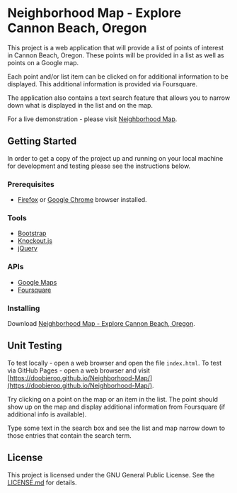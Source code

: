 # Neighborhood Map - Explore Cannon Beach, Oregon    
This project is a web application that will provide a list of points of interest in Cannon Beach, Oregon. These points will be provided in a list as well as points on a Google map.

Each point and/or list item can be clicked on for additional information to be displayed. This additional information is provided via Foursquare.

The application also contains a text search feature that allows you to narrow down what is displayed in the list and on the map. 

For a live demonstration - please visit [Neighborhood Map](https://doobieroo.github.io/Neighborhood-Map/).

## Getting Started
In order to get a copy of the project up and running on your local machine for development and testing please see the instructions below.

### Prerequisites
- [Firefox](https://www.mozilla.org/en-US/firefox/new/) or [Google Chrome](https://www.google.com/chrome/browser/features.html?brand=CHBD&gclid=CjwKCAjw_dTMBRBHEiwApIzn_LkIhLMmU2yEU8pU-EfT_9fzVZ2YfH0S3Pk63j-6YulHZt-buUfuohoC7hIQAvD_BwE&dclid=CImvofPc3tUCFRfdYgodupMCzw) browser installed.

### Tools
- [Bootstrap](https://getbootstrap.com/)
- [Knockout.js](http://knockoutjs.com/)
- [jQuery](https://jquery.com/)

### APIs
- [Google Maps](https://developers.google.com/maps/documentation/javascript/)
- [Foursquare](https://developer.foursquare.com/)

### Installing
Download [Neighborhood Map - Explore Cannon Beach, Oregon](https://github.com/doobieroo/Neighborhood-Map).

## Unit Testing
To test locally - open a web browser and open the file `index.html`.
To test via GitHub Pages - open a web browser and visit [https://doobieroo.github.io/Neighborhood-Map/](https://doobieroo.github.io/Neighborhood-Map/).

Try clicking on a point on the map or an item in the list. The point should show up on the map and display additional information from Foursquare (if additional info is available).

Type some text in the search box and see the list and map narrow down to those entries that contain the search term.

## License
This project is licensed under the GNU General Public License. See the [LICENSE.md](https://github.com/doobieroo/Neighborhood-Map/blob/master/LICENSE) for details.




